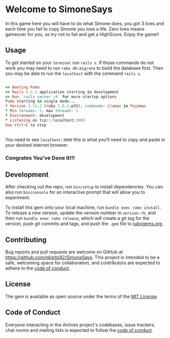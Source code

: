 # Welcome to SimoneSays
  
In this game here you will have to do what Simone does, you got 3 lives and each time you fail to copy Simone you lose a life. Zero lives means gameover for you, so try not to fail and get a HighScore. Enjoy the game!!

## Usage

To get started on your `terminal` run `rails s`.
If those commands do not work you may need to run `rake db:migrate` to build the database first. Then you may be able to run the `localhost` with the command `rails s`. 

```ruby

=> Booting Puma
=> Rails 5.2.3 application starting in development 
=> Run `rails server -h` for more startup options
Puma starting in single mode...
* Version 3.12.2 (ruby 2.6.1-p33), codename: Llamas in Pajamas
* Min threads: 5, max threads: 5
* Environment: development
* Listening on tcp://localhost:3000
Use Ctrl-C to stop
 
```
You need to see `localhost:3000` this is what you'll need to copy and paste in your desired internet browser. 
### Congrates You've Done It!!!


## Development

After checking out the repo, run `bin/setup` to install dependencies. You can also run `bin/console` for an interactive prompt that will allow you to experiment.

To install this gem onto your local machine, run `bundle exec rake install`. To release a new version, update the version number in `version.rb`, and then run `bundle exec rake release`, which will create a git tag for the version, push git commits and tags, and push the `.gem` file to [rubygems.org](https://rubygems.org).

## Contributing

Bug reports and pull requests are welcome on GitHub at https://github.com/nkizito92/SimoneSays. This project is intended to be a safe, welcoming space for collaboration, and contributors are expected to adhere to the [code of conduct](https://github.com/nkizito92/SimoneSays/blob/master/CODE_OF_CONDUCT.md).


## License

The gem is available as open source under the terms of the [MIT License](https://opensource.org/licenses/MIT).

## Code of Conduct

Everyone interacting in the Airlines project's codebases, issue trackers, chat rooms and mailing lists is expected to follow the [code of conduct](https://github.com/nkizito92/SimoneSays/blob/master/CODE_OF_CONDUCT.md).
